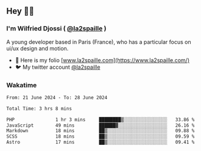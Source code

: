 ## Hey 👋🏾
### I'm Wilfried Djossi ( <a href="https://twitter.com/la2spaille/" target="_blank">@la2spaille</a> )
A young developer based in Paris (France), who has a particular focus on ui/ux design and motion.

- 🎨 Here is my folio [www.la2spaille.com](https://www.la2spaille.com/)
- 🐦 My twitter account [@la2spaille](https://twitter.com/la2spaille/)

### Wakatime
<!--START_SECTION:waka-->

```txt
From: 21 June 2024 - To: 28 June 2024

Total Time: 3 hrs 8 mins

PHP               1 hr 3 mins     ████████▒░░░░░░░░░░░░░░░░   33.86 %
JavaScript        49 mins         ██████▓░░░░░░░░░░░░░░░░░░   26.16 %
Markdown          18 mins         ██▒░░░░░░░░░░░░░░░░░░░░░░   09.88 %
SCSS              18 mins         ██▒░░░░░░░░░░░░░░░░░░░░░░   09.59 %
Astro             17 mins         ██▒░░░░░░░░░░░░░░░░░░░░░░   09.41 %
```

<!--END_SECTION:waka-->
<!--
**la2spaille/la2spaille** is a ✨ _special_ ✨ repository because its `README.md` (this file) appears on your GitHub profile.

Here are some ideas to get you started:

- 🔭 I’m currently working on ...
- 🌱 I’m currently learning ...
- 👯 I’m looking to collaborate on ...
- 🤔 I’m looking for help with ...
- 💬 Ask me about ...
- 📫 How to reach me: ...
- 😄 Pronouns: ...
- ⚡ Fun fact: ...
-->
